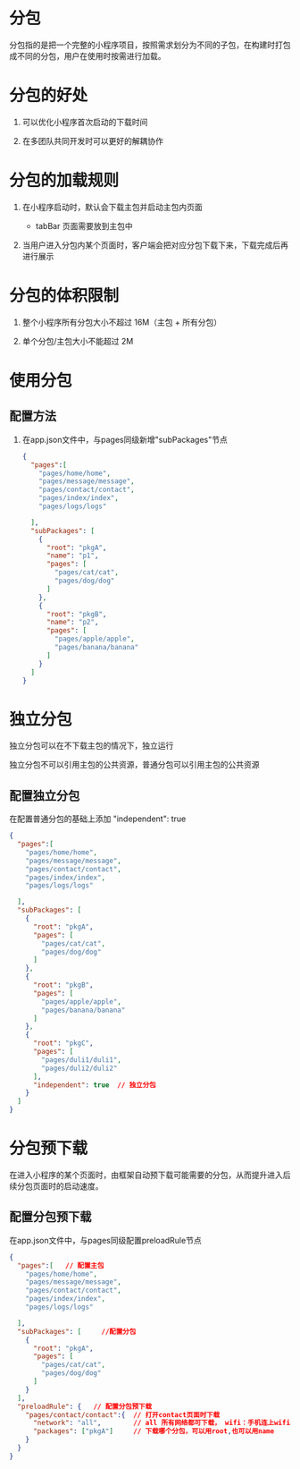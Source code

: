 # 分包

分包指的是把一个完整的小程序项目，按照需求划分为不同的子包，在构建时打包成不同的分包，用户在使用时按需进行加载。

# 分包的好处

1. 可以优化小程序首次启动的下载时间

2. 在多团队共同开发时可以更好的解耦协作

# 分包的加载规则

1. 在小程序启动时，默认会下载主包并启动主包内页面
   * tabBar 页面需要放到主包中

2. 当用户进入分包内某个页面时，客户端会把对应分包下载下来，下载完成后再进行展示

# 分包的体积限制

1. 整个小程序所有分包大小不超过 16M（主包 + 所有分包）

2. 单个分包/主包大小不能超过 2M

# 使用分包

## 配置方法
1. 在app.json文件中，与pages同级新增"subPackages"节点

   ```json
   {
     "pages":[
       "pages/home/home",
       "pages/message/message",
       "pages/contact/contact",
       "pages/index/index",
       "pages/logs/logs"
   
     ],
     "subPackages": [
       {
         "root": "pkgA",
         "name": "p1",
         "pages": [
           "pages/cat/cat",
           "pages/dog/dog"
         ]
       },
       {
         "root": "pkgB",
         "name": "p2",
         "pages": [
           "pages/apple/apple",
           "pages/banana/banana"
         ]
       }
     ]
   }
   ```

   

# 独立分包



独立分包可以在不下载主包的情况下，独立运行

独立分包不可以引用主包的公共资源，普通分包可以引用主包的公共资源

## 配置独立分包

在配置普通分包的基础上添加 "independent": true

```json
{
  "pages":[
    "pages/home/home",
    "pages/message/message",
    "pages/contact/contact",
    "pages/index/index",
    "pages/logs/logs"

  ],
  "subPackages": [
    {
      "root": "pkgA",
      "pages": [
        "pages/cat/cat",
        "pages/dog/dog"
      ]
    },
    {
      "root": "pkgB",
      "pages": [
        "pages/apple/apple",
        "pages/banana/banana"
      ]
    },
    {
      "root": "pkgC",
      "pages": [
        "pages/duli1/duli1",
        "pages/duli2/duli2"
      ],
      "independent": true  // 独立分包
    }
  ]
}
```

# 分包预下载

在进入小程序的某个页面时，由框架自动预下载可能需要的分包，从而提升进入后续分包页面时的启动速度。

## 配置分包预下载

在app.json文件中，与pages同级配置preloadRule节点

```json
{
  "pages":[   // 配置主包
    "pages/home/home",
    "pages/message/message",
    "pages/contact/contact",
    "pages/index/index",
    "pages/logs/logs"

  ],
  "subPackages": [     //配置分包
    {
      "root": "pkgA",
      "pages": [
        "pages/cat/cat",
        "pages/dog/dog"
      ]
    }
  ],
  "preloadRule": {   // 配置分包预下载
    "pages/contact/contact":{  // 打开contact页面时下载
      "network": "all",        // all 所有网络都可下载， wifi：手机连上wifi才能下载（默认wifi）
      "packages": ["pkgA"]     // 下载哪个分包，可以用root,也可以用name
    }
  }
}
```

